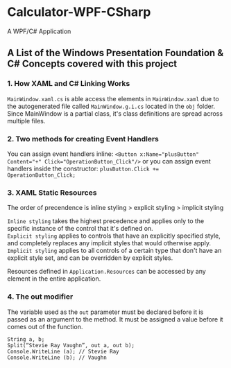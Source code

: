 # Calculator-WPF-CSharp
A WPF/C# Application

## A List of the Windows Presentation Foundation & C# Concepts covered with this project

### 1. How XAML and C# Linking Works
`MainWindow.xaml.cs` is able access the elements in `MainWindow.xaml` due to the autogenerated file 
called `MainWindow.g.i.cs` located in the `obj` folder. Since MainWindow is a partial class, it's 
class definitions are spread across multiple files.

### 2. Two methods for creating Event Handlers
You can assign event handlers inline: `<Button x:Name="plusButton" Content="+" Click="OperationButton_Click"/>` or
you can assign event handlers inside the constructor: `plusButton.Click += OperationButton_Click;`

### 3. XAML Static Resources
The order of precendence is inline styling > explicit styling > implicit styling

`Inline styling` takes the highest precedence and applies only to the specific instance of the control that it's defined on.  
`Explicit styling` applies to controls that have an explicitly specified style, and completely replaces any implicit styles that would otherwise apply.  
`Implicit styling` applies to all controls of a certain type that don't have an explicit style set, and can be overridden by explicit styles.

Resources defined in `Application.Resources` can be accessed by any element in the entire application.

### 4. The out modifier
The variable used as the `out` parameter must be declared before it is passed as an argument to the method.
It must be assigned a value before it comes out of the function.
```
String a, b;
Split(“Stevie Ray Vaughn”, out a, out b);
Console.WriteLine (a); // Stevie Ray
Console.WriteLine (b); // Vaughn
```
